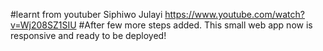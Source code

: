 #learnt from youtuber Siphiwo Julayi https://www.youtube.com/watch?v=Wj208SZ1SIU
#After few more steps added. This small web app now is responsive and ready to be deployed!
